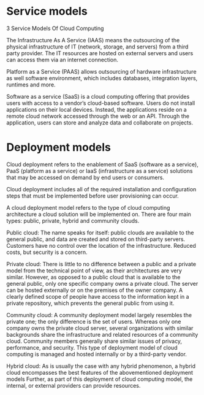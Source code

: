 # Service models 

3 Service Models Of Cloud Computing

The Infrastructure As A Service (IAAS) means the outsourcing of the physical infrastructure of IT (network, storage, and servers) from a third party provider. 
The IT resources are hosted on external servers and users can access them via an internet connection.

Platform as a Service (PAAS) allows outsourcing of hardware infrastructure as well software environment, which includes databases, integration layers, runtimes and more.

Software as a service (SaaS)  is a cloud computing offering that provides users with access to a vendor’s cloud-based software. 
Users do not install applications on their local devices. Instead, the applications reside on a remote cloud network accessed through the web or an API. 
Through the application, users can store and analyze data and collaborate on projects.

# Deployment models

Cloud deployment refers to the enablement of SaaS (software as a service), 
PaaS (platform as a service) or IaaS (infrastructure as a service) solutions that may be accessed on demand by end users or consumers.

Cloud deployment includes all of the required installation and configuration steps that must be implemented before user provisioning can occur.

A cloud deployment model refers to the type of cloud computing architecture a cloud solution will be implemented on.
There are four main types: public, private, hybrid and community clouds.

Public cloud: The name speaks for itself: public clouds are available to the general public, and data are created and stored on third-party servers.
Customers have no control over the location of the infrastructure.
Reduced costs, but security is a concern.


Private cloud: There is little to no difference between a public and a private model from the technical point of view, as their architectures are very similar. 
However, as opposed to a public cloud that is available to the general public, only one specific company owns a private cloud. 
The server can be hosted externally or on the premises of the owner company. A clearly defined scope of people have access to the information kept in a private repository, 
which prevents the general public from using it.


Community cloud: A community deployment model largely resembles the private one; the only difference is the set of users.
Whereas only one company owns the private cloud server, several organizations with similar backgrounds share the infrastructure and related resources of a community cloud.
Community members generally share similar issues of privacy, performance, and security. 
This type of deployment model of cloud computing is managed and hosted internally or by a third-party vendor.


Hybrid cloud: As is usually the case with any hybrid phenomenon, a hybrid cloud encompasses the best features of the abovementioned deployment models
Further, as part of this deployment of cloud computing model, the internal, or external providers can provide resources.


